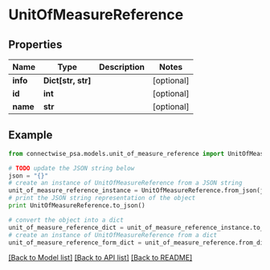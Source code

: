 # UnitOfMeasureReference


## Properties
Name | Type | Description | Notes
------------ | ------------- | ------------- | -------------
**info** | **Dict[str, str]** |  | [optional] 
**id** | **int** |  | [optional] 
**name** | **str** |  | [optional] 

## Example

```python
from connectwise_psa.models.unit_of_measure_reference import UnitOfMeasureReference

# TODO update the JSON string below
json = "{}"
# create an instance of UnitOfMeasureReference from a JSON string
unit_of_measure_reference_instance = UnitOfMeasureReference.from_json(json)
# print the JSON string representation of the object
print UnitOfMeasureReference.to_json()

# convert the object into a dict
unit_of_measure_reference_dict = unit_of_measure_reference_instance.to_dict()
# create an instance of UnitOfMeasureReference from a dict
unit_of_measure_reference_form_dict = unit_of_measure_reference.from_dict(unit_of_measure_reference_dict)
```
[[Back to Model list]](../README.md#documentation-for-models) [[Back to API list]](../README.md#documentation-for-api-endpoints) [[Back to README]](../README.md)


